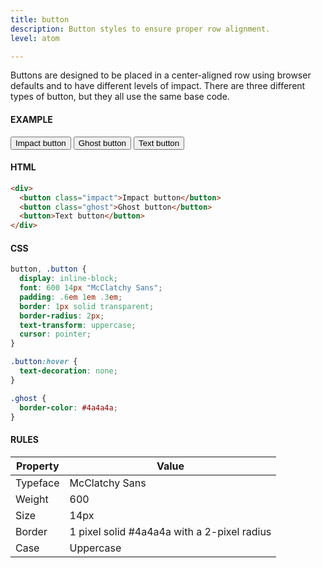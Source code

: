 ```yaml
---
title: button
description: Button styles to ensure proper row alignment.
level: atom

---
```

Buttons are designed to be placed in a center-aligned row using browser defaults and to have different levels of impact. There are three different types of button, but they all use the same base code.

#### EXAMPLE
<div class="example">
  <button class="impact">Impact button</button>
  <button class="ghost">Ghost button</button>
  <button>Text button</button>
</div>

#### HTML
```html
<div>
  <button class="impact">Impact button</button>
  <button class="ghost">Ghost button</button>
  <button>Text button</button>
</div>
```

#### CSS
```css
button, .button {
  display: inline-block;
  font: 600 14px "McClatchy Sans";
  padding: .6em 1em .3em;
  border: 1px solid transparent;
  border-radius: 2px;
  text-transform: uppercase;
  cursor: pointer;
}

.button:hover {
  text-decoration: none;
}

.ghost {
  border-color: #4a4a4a;
}
```

#### RULES

Property | Value
--- | ---
Typeface | McClatchy Sans
Weight | 600
Size | 14px
Border | 1 pixel solid #4a4a4a with a 2-pixel radius
Case | Uppercase
